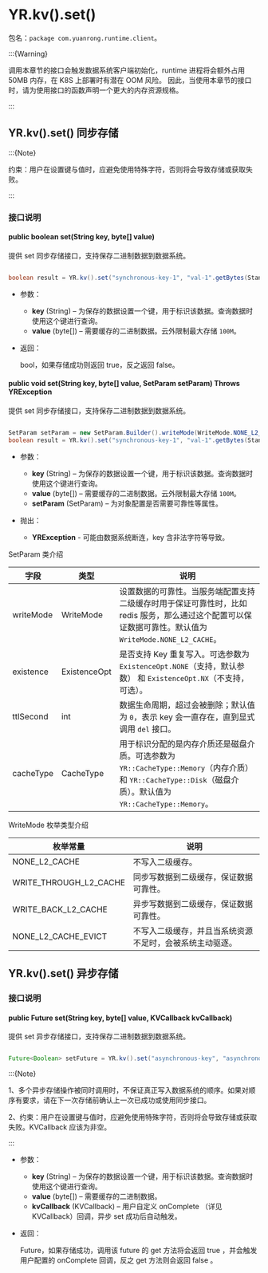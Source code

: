 # YR.kv().set()

包名：`package com.yuanrong.runtime.client`。

:::{Warning}

调用本章节的接口会触发数据系统客户端初始化，runtime 进程将会额外占用 50MB 内存，在 K8S 上部署时有潜在 OOM 风险。
因此，当使用本章节的接口时，请为使用接口的函数声明一个更大的内存资源规格。

:::

## YR.kv().set() 同步存储

:::{Note}

约束：用户在设置键与值时，应避免使用特殊字符，否则将会导致存储或获取失败。

:::

### 接口说明

#### public boolean set(String key, byte[] value)

提供 set 同步存储接口，支持保存二进制数据到数据系统。

```java

boolean result = YR.kv().set("synchronous-key-1", "val-1".getBytes(StandardCharsets.UTF_8));
```

- 参数：

   - **key** (String) – 为保存的数据设置一个键，用于标识该数据。查询数据时使用这个键进行查询。
   - **value** (byte[]) – 需要缓存的二进制数据。云外限制最大存储 ``100M``。

- 返回：

    bool，如果存储成功则返回 true，反之返回 false。

#### public void set(String key, byte[] value, SetParam setParam) Throws YRException

提供 set 同步存储接口，支持保存二进制数据到数据系统。

```java

SetParam setParam = new SetParam.Builder().writeMode(WriteMode.NONE_L2_CACHE_EVICT).build();
boolean result = YR.kv().set("synchronous-key-1", "val-1".getBytes(StandardCharsets.UTF_8), setParam);
```

- 参数：

   - **key** (String) – 为保存的数据设置一个键，用于标识该数据。查询数据时使用这个键进行查询。
   - **value** (byte[]) – 需要缓存的二进制数据。云外限制最大存储 ``100M``。
   - **setParam** (SetParam) – 为对象配置是否需要可靠性等属性。

- 抛出：

   - **YRException** - 可能由数据系统断连，key 含非法字符等导致。

SetParam 类介绍

| 字段      | 类型         | 说明                                                         |
| --------- | ------------ | ------------------------------------------------------------ |
| writeMode | WriteMode    | 设置数据的可靠性。当服务端配置支持二级缓存时用于保证可靠性时，比如 redis 服务，那么通过这个配置可以保证数据可靠性。默认值为 ``WriteMode.NONE_L2_CACHE``。 |
| existence | ExistenceOpt | 是否支持 Key 重复写入。可选参数为 ``ExistenceOpt.NONE``（支持，默认参数） 和 ``ExistenceOpt.NX``（不支持，可选）。 |
| ttlSecond | int          | 数据生命周期，超过会被删除；默认值为 ``0``，表示 key 会一直存在，直到显式调用 `del` 接口。 |
| cacheType | CacheType    | 用于标识分配的是内存介质还是磁盘介质。可选参数为 ``YR::CacheType::Memory``（内存介质） 和 ``YR::CacheType::Disk``（磁盘介质）。默认值为 ``YR::CacheType::Memory``。 |

WriteMode 枚举类型介绍

| 枚举常量               | 说明                                                     |
| ---------------------- | -------------------------------------------------------- |
| NONE_L2_CACHE          | 不写入二级缓存。                                         |
| WRITE_THROUGH_L2_CACHE | 同步写数据到二级缓存，保证数据可靠性。                   |
| WRITE_BACK_L2_CACHE    | 异步写数据到二级缓存，保证数据可靠性。                   |
| NONE_L2_CACHE_EVICT    | 不写入二级缓存，并且当系统资源不足时，会被系统主动驱逐。 |

## YR.kv().set() 异步存储

### 接口说明

#### public Future<Boolean> set(String key, byte[] value, KVCallback kvCallback)

提供 set 异步存储接口，支持保存二进制数据到数据系统。

```java

Future<Boolean> setFuture = YR.kv().set("asynchronous-key", "asynchronous-value".getBytes(StandardCharsets.UTF_8), callback);
```

:::{Note}

1、多个异步存储操作被同时调用时，不保证真正写入数据系统的顺序。如果对顺序有要求，请在下一次存储前确认上一次已成功或使用同步接口。

2、约束：用户在设置键与值时，应避免使用特殊字符，否则将会导致存储或获取失败。KVCallback 应该为非空。

:::

- 参数：

   - **key** (String) – 为保存的数据设置一个键，用于标识该数据。查询数据时使用这个键进行查询。
   - **value** (byte[]) – 需要缓存的二进制数据。
   - **kvCallback** (KVCallback) – 用户自定义 onComplete （详见 KVCallback）回调，异步 set 成功后自动触发。

- 返回：

    Future<Boolean>，如果存储成功，调用该 future 的 get 方法将会返回 true ，并会触发用户配置的 onComplete 回调，反之 get 方法则会返回 false 。